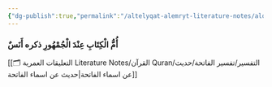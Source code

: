```yaml
---
{"dg-publish":true,"permalink":"/altelyqat-alemryt-literature-notes/alqran-quran/altfsyr/tfsyr-alfatht/asmha-am-alktab-am-alqran/"}
---
```


### أُمُّ الْكِتَابِ عِنْدَ الْجُمْهُورِ ذكره أَنَسٌ

[[🗂️ التعليقات العمرية Literature Notes/القرآن Quran/التفسير/تفسير الفاتحة/حديث عن اسماء الفاتحة\|حديث عن اسماء الفاتحة]]